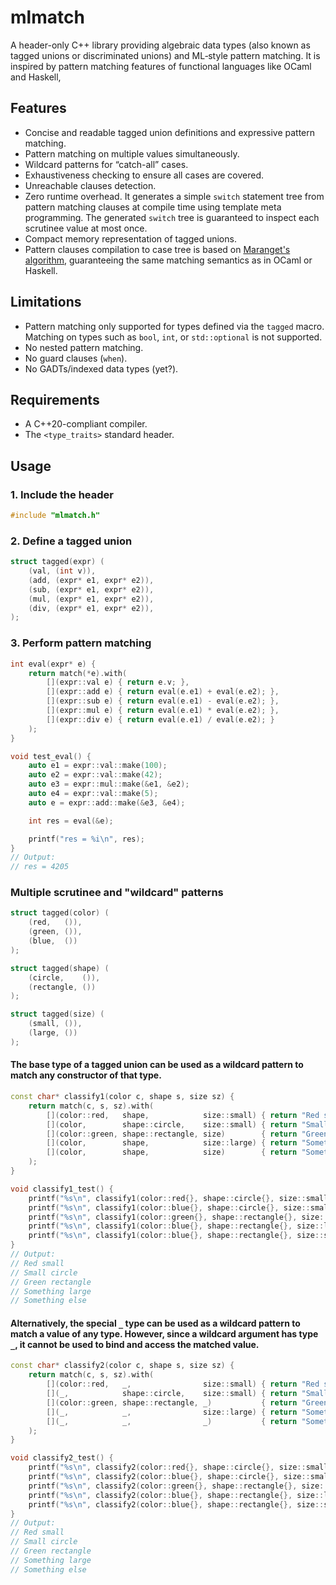 # mlmatch

A header-only C++ library providing algebraic data types (also known as tagged unions or discriminated unions) and ML‑style pattern matching.
It is inspired by pattern matching features of functional languages like OCaml and Haskell,

## Features
- Concise and readable tagged union definitions and expressive pattern matching.
- Pattern matching on multiple values simultaneously.
- Wildcard patterns for “catch-all” cases.
- Exhaustiveness checking to ensure all cases are covered.
- Unreachable clauses detection.
- Zero runtime overhead. It generates a simple `switch` statement tree from pattern matching clauses at compile time using template meta programming. The generated `switch` tree is guaranteed to inspect each scrutinee value at most once.
- Compact memory representation of tagged unions.
- Pattern clauses compilation to case tree is based on [Maranget's algorithm](https://doi.org/10.1145/1411304.1411311), guaranteeing the same matching semantics as in OCaml or Haskell.

## Limitations
- Pattern matching only supported for types defined via the `tagged` macro. Matching on types such as `bool`, `int`, or `std::optional` is not supported.
- No nested pattern matching.
- No guard clauses (`when`).
- No GADTs/indexed data types (yet?).

## Requirements
- A C++20-compliant compiler.
- The `<type_traits>` standard header.

## Usage

### 1. Include the header
```C++
#include "mlmatch.h"
```

### 2. Define a tagged union
```C++
struct tagged(expr) (
    (val, (int v)),
    (add, (expr* e1, expr* e2)),
    (sub, (expr* e1, expr* e2)),
    (mul, (expr* e1, expr* e2)),
    (div, (expr* e1, expr* e2)),
);
```

### 3. Perform pattern matching
```C++
int eval(expr* e) {
    return match(*e).with(
        [](expr::val e) { return e.v; },
        [](expr::add e) { return eval(e.e1) + eval(e.e2); },
        [](expr::sub e) { return eval(e.e1) - eval(e.e2); },
        [](expr::mul e) { return eval(e.e1) * eval(e.e2); },
        [](expr::div e) { return eval(e.e1) / eval(e.e2); }
    );
}

void test_eval() {
    auto e1 = expr::val::make(100);
    auto e2 = expr::val::make(42);
    auto e3 = expr::mul::make(&e1, &e2);
    auto e4 = expr::val::make(5);
    auto e = expr::add::make(&e3, &e4);

    int res = eval(&e);

    printf("res = %i\n", res);
}
// Output:
// res = 4205
```


### Multiple scrutinee and "wildcard" patterns
```C++
struct tagged(color) (
    (red,   ()),
    (green, ()),
    (blue,  ())
);

struct tagged(shape) (
    (circle,    ()),
    (rectangle, ())
);

struct tagged(size) (
    (small, ()),
    (large, ())
);
```

#### The base type of a tagged union can be used as a wildcard pattern to match any constructor of that type.
```C++
const char* classify1(color c, shape s, size sz) {
    return match(c, s, sz).with(
        [](color::red,   shape,            size::small) { return "Red small"; },
        [](color,        shape::circle,    size::small) { return "Small circle"; },
        [](color::green, shape::rectangle, size)        { return "Green rectangle"; },
        [](color,        shape,            size::large) { return "Something large"; },
        [](color,        shape,            size)        { return "Something else"; }
    );
}

void classify1_test() {
    printf("%s\n", classify1(color::red{}, shape::circle{}, size::small{}));      // Red small
    printf("%s\n", classify1(color::blue{}, shape::circle{}, size::small{}));     // Small circle
    printf("%s\n", classify1(color::green{}, shape::rectangle{}, size::small{})); // Green rectangle
    printf("%s\n", classify1(color::blue{}, shape::rectangle{}, size::large{}));  // Something large
    printf("%s\n", classify1(color::blue{}, shape::rectangle{}, size::small{}));  // Something else
}
// Output:
// Red small
// Small circle
// Green rectangle
// Something large
// Something else
```

#### Alternatively, the special `_` type can be used as a wildcard pattern to match a value of any type. However, since a wildcard argument has type `_`, it cannot be used to bind and access the matched value.
```C++
const char* classify2(color c, shape s, size sz) {
    return match(c, s, sz).with(
        [](color::red,   _,                size::small) { return "Red small"; },
        [](_,            shape::circle,    size::small) { return "Small circle"; },
        [](color::green, shape::rectangle, _)           { return "Green rectangle"; },
        [](_,            _,                size::large) { return "Something large"; },
        [](_,            _,                _)           { return "Something else"; }
    );
}

void classify2_test() {
    printf("%s\n", classify2(color::red{}, shape::circle{}, size::small{}));      // Red small
    printf("%s\n", classify2(color::blue{}, shape::circle{}, size::small{}));     // Small circle
    printf("%s\n", classify2(color::green{}, shape::rectangle{}, size::small{})); // Green rectangle
    printf("%s\n", classify2(color::blue{}, shape::rectangle{}, size::large{}));  // Something large
    printf("%s\n", classify2(color::blue{}, shape::rectangle{}, size::small{}));  // Something else
}
// Output:
// Red small
// Small circle
// Green rectangle
// Something large
// Something else
```
